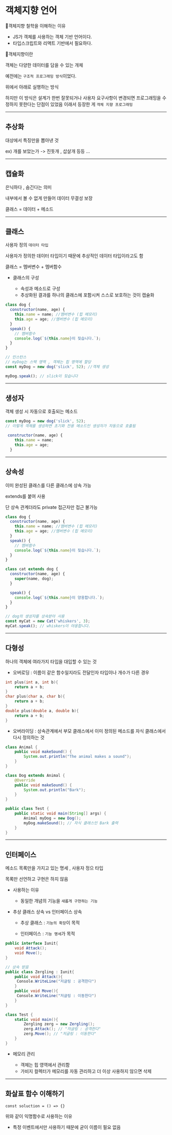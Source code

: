 # 객체지향 언어

📌객체지향 철학을 이해하는 이유

- JS가 객체를 사용하는 객체 기반 언어이다.
- 타입스크립트와 리액트 기반에서 필요하다.

📌객체지향이란

객체는 다양한 데이터를 담을 수 있는 개체

예전에는 `구조적 프로그래밍 방식`이었다.

위에서 아래로 실행하는 방식

하지만 이 방식은 설계가 한번 잘못되거나 사용자 요구사항이 변경되면 프로그래밍을 수정하지 못한다는 단점이 있었음 이래서 등장한 게 `객체 지향 프로그래밍`

---

## 추상화

대상에서 특징만을 뽑아낸 것

ex) 개를 보았는가 -> 진돗개 , 삽살개 등등 ...

---

## 캡슐화

은닉하다 , 숨긴다는 의미

내부에서 볼 수 없게 만들어 데이터 무결성 보장

클래스 = 데이터 + 메소드

---

## 클래스

사용자 정의 `데이터 타입`

사용자가 정의한 데이터 타입이기 때문에 추상적인 데이터 타입이라고도 함

클래스 = 멤버변수 + 멤버함수

- 클래스의 구성

  - 속성과 메소드로 구성
  - 추상화된 결과를 하나의 클래스에 포함시켜 스스로 보호하는 것이 캡슐화

```js
class dog {
  constructor(name, age) {
    this.name = name; //멤버변수 (힙 메모리)
    this.age = age; //멤버변수 (힙 메모리)
  }
  speak() {
    // 멤버함수
    console.log(`${this.name}이 짖습니다.`);
  }
}

// 인스턴스
// myDog는 스택 영역 , 객체는 힙 영역에 할당
const myDog = new dog('slick', 52); //객체 생성

myDog.speak(); // slick이 짖습니다
```

---

## 생성자

객체 생성 시 자동으로 호출되는 메소드

```js
const myDog = new dog('slick', 52);
// 이렇게 객체를 생성하면 초기화 전용 메소드인 생성자가 자동으로 호출됨

 constructor(name, age) {
    this.name = name;
    this.age = age;
  }
```

---

## 상속성

이미 완성된 클래스를 다른 클래스에 상속 가능

extends를 붙여 사용

단 상속 관계더라도 private 접근자만 접근 불가능

```js
class dog {
  constructor(name, age) {
    this.name = name; //멤버변수 (힙 메모리)
    this.age = age; //멤버변수 (힙 메모리)
  }
  speak() {
    // 멤버함수
    console.log(`${this.name}이 짖습니다.`);
  }
}

class cat extends dog {
  constructor(name, age) {
    super(name, dog);
  }

  speak() {
    console.log(`${this.name}이 양옹합니다.`);
  }
}

// dog의 생성자를 상속받아 사용
const myCat = new Cat('whiskers', 3);
myCat.speak(); // whiskers이 야옹합니다.
```

---

## 다형성

하나의 객체에 여라가지 타입을 대입할 수 있는 것

- 오버로딩 : 이름이 같은 함수일지라도 전달인자 타입이나 개수가 다른 경우

```c
int plus(int a, int b){
    return a + b;
}
char plus(char a, char b){
    return a + b;
}
double plus(double a, double b){
    return a + b;
}

```

- 오버라이딩 : 상속관계에서 부모 클래스에서 이미 정의된 메소드를 자식 클래스에서 다시 정의하는 것

```java
class Animal {
    public void makeSound() {
        System.out.println("The animal makes a sound");
    }
}

class Dog extends Animal {
    @Override
    public void makeSound() {
        System.out.println("Bark");
    }
}

public class Test {
    public static void main(String[] args) {
        Animal myDog = new Dog();
        myDog.makeSound(); // 자식 클래스인 Bark 출력
    }
}
```

---

## 인터페이스

메소드 목록만을 가지고 있는 명세 , 사용자 정으 타입

목록만 선언하고 구현은 하지 않음

- 사용하는 이유

  - 동일한 개념의 기능을 `새롭게 구현하는 기능`

- 추상 클래스 상속 vs 인터페이스 상속

  - 추상 클래스 : `기능의 확장`이 목적

  - 인터페이스 : `기능 명세`가 목적

```c#
public interface Iunit{
    void Attack();
    void Move();
}

// 상속 받음
public class Zergling : Iunit{
    public void Attack(){
     Console.WriteLine("저글링 : 공격한다")
    }
    public void Move(){
     Console.WriteLine("저글링 : 이동한다")
    }
}

class Test {
    static void main(){
        Zergling zerg = new Zergling();
        zerg.Attack(); // "저글링 : 공격한다"
        zerg.Move(); // "저글링 : 이동한다"
    }
}

```

- 메모리 관리

  - 객체는 힙 영역에서 관리함
  - 가비지 컬렉터가 메모리를 자동 관리하고 더 이상 사용하지 않으면 삭제

---

## 화살표 함수 이해하기

```JS
const soluction = () => {}
```

위와 같이 익명함수로 사용하는 이유

- 특정 이벤트에서만 사용하기 때문에 굳이 이름이 필요 없음
